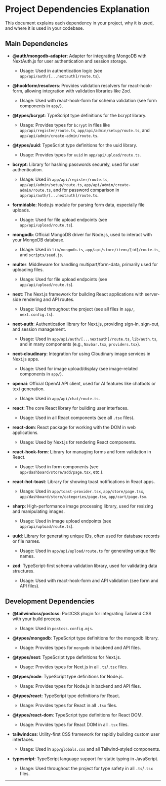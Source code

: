 # Project Dependencies Explanation

This document explains each dependency in your project, why it is used, and where it is used in your codebase.

## Main Dependencies

- **@auth/mongodb-adapter**: Adapter for integrating MongoDB with NextAuth.js for user authentication and session storage.
  - Usage: Used in authentication logic (see `app/api/auth/[...nextauth]/route.ts`).

- **@hookform/resolvers**: Provides validation resolvers for react-hook-form, allowing integration with validation libraries like Zod.
  - Usage: Used with react-hook-form for schema validation (see form components in `app/`).

- **@types/bcrypt**: TypeScript type definitions for the bcrypt library.
  - Usage: Provides types for `bcrypt` in files like `app/api/register/route.ts`, `app/api/admin/setup/route.ts`, and `app/api/admin/create-admin/route.ts`.

- **@types/uuid**: TypeScript type definitions for the uuid library.
  - Usage: Provides types for `uuid` in `app/api/upload/route.ts`.

- **bcrypt**: Library for hashing passwords securely, used for user authentication.
  - Usage: Used in `app/api/register/route.ts`, `app/api/admin/setup/route.ts`, `app/api/admin/create-admin/route.ts`, and for password comparison in `app/api/auth/[...nextauth]/route.ts`.

- **formidable**: Node.js module for parsing form data, especially file uploads.
  - Usage: Used for file upload endpoints (see `app/api/upload/route.ts`).

- **mongodb**: Official MongoDB driver for Node.js, used to interact with your MongoDB database.
  - Usage: Used in `lib/mongodb.ts`, `app/api/store/items/[id]/route.ts`, and `scripts/seed.js`.

- **multer**: Middleware for handling multipart/form-data, primarily used for uploading files.
  - Usage: Used for file upload endpoints (see `app/api/upload/route.ts`).

- **next**: The Next.js framework for building React applications with server-side rendering and API routes.
  - Usage: Used throughout the project (see all files in `app/`, `next.config.ts`).

- **next-auth**: Authentication library for Next.js, providing sign-in, sign-out, and session management.
  - Usage: Used in `app/api/auth/[...nextauth]/route.ts`, `lib/auth.ts`, and in many components (e.g., `Navbar.tsx`, `providers.tsx`).

- **next-cloudinary**: Integration for using Cloudinary image services in Next.js apps.
  - Usage: Used for image upload/display (see image-related components in `app/`).

- **openai**: Official OpenAI API client, used for AI features like chatbots or text generation.
  - Usage: Used in `app/api/chat/route.ts`.

- **react**: The core React library for building user interfaces.
  - Usage: Used in all React components (see all `.tsx` files).

- **react-dom**: React package for working with the DOM in web applications.
  - Usage: Used by Next.js for rendering React components.

- **react-hook-form**: Library for managing forms and form validation in React.
  - Usage: Used in form components (see `app/dashboard/store/add/page.tsx`, etc.).

- **react-hot-toast**: Library for showing toast notifications in React apps.
  - Usage: Used in `app/toast-provider.tsx`, `app/store/page.tsx`, `app/dashboard/store/categories/page.tsx`, `app/cart/page.tsx`.

- **sharp**: High-performance image processing library, used for resizing and manipulating images.
  - Usage: Used in image upload endpoints (see `app/api/upload/route.ts`).

- **uuid**: Library for generating unique IDs, often used for database records or file names.
  - Usage: Used in `app/api/upload/route.ts` for generating unique file names.

- **zod**: TypeScript-first schema validation library, used for validating data structures.
  - Usage: Used with react-hook-form and API validation (see form and API files).

## Development Dependencies

- **@tailwindcss/postcss**: PostCSS plugin for integrating Tailwind CSS with your build process.
  - Usage: Used in `postcss.config.mjs`.

- **@types/mongodb**: TypeScript type definitions for the mongodb library.
  - Usage: Provides types for `mongodb` in backend and API files.

- **@types/next**: TypeScript type definitions for Next.js.
  - Usage: Provides types for Next.js in all `.ts`/`.tsx` files.

- **@types/node**: TypeScript type definitions for Node.js.
  - Usage: Provides types for Node.js in backend and API files.

- **@types/react**: TypeScript type definitions for React.
  - Usage: Provides types for React in all `.tsx` files.

- **@types/react-dom**: TypeScript type definitions for React DOM.
  - Usage: Provides types for React DOM in all `.tsx` files.

- **tailwindcss**: Utility-first CSS framework for rapidly building custom user interfaces.
  - Usage: Used in `app/globals.css` and all Tailwind-styled components.

- **typescript**: TypeScript language support for static typing in JavaScript.
  - Usage: Used throughout the project for type safety in all `.ts`/`.tsx` files.

---


